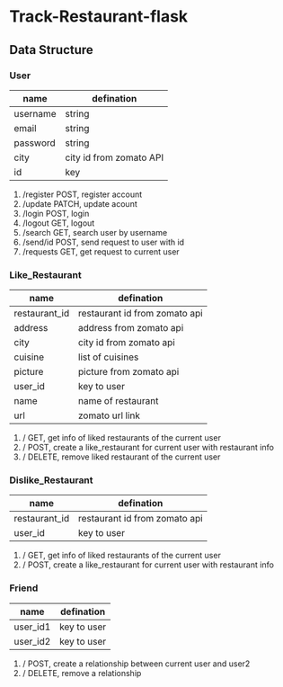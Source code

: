 # Track-Restaurant-flask

## Data Structure

### User
name | defination
| ----------- | ----------- |
username | string
email | string
password | string
city | city id from zomato API
id | key
1. /register POST, register account
2. /update PATCH, update acount
3. /login POST, login
4. /logout GET, logout
5. /search GET, search user by username
6. /send/id POST, send request to user with id
7. /requests GET, get request to current user


### Like_Restaurant
name | defination
| ----------- | ----------- |
restaurant_id | restaurant id from zomato api
address | address from zomato api
city | city id from zomato api
cuisine | list of cuisines
picture | picture from zomato api
user_id | key to user
name | name of restaurant
url | zomato url link
1. / GET, get info of liked restaurants of the current user
2. / POST, create a like_restaurant for current user with restaurant info
3. / DELETE, remove liked restaurant of the current user

### Dislike_Restaurant
name | defination
| ----------- | ----------- |
restaurant_id | restaurant id from zomato api
user_id | key to user
1. / GET, get info of liked restaurants of the current user
2. / POST, create a like_restaurant for current user with restaurant info

### Friend
name | defination
| ----------- | ----------- |
user_id1 | key to user
user_id2 | key to user
1. / POST, create a relationship between current user and user2
2. / DELETE, remove a relationship
